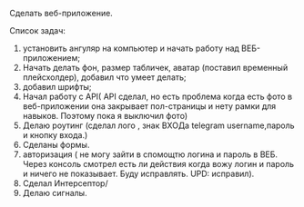 Сделать веб-приложение.


Список задач:
1) установить ангуляр на компьютер и начать работу над ВЕБ-приложением;
2) Начать делать фон, размер табличек, аватар (поставил временный плейсхолдер), добавил что умеет делать;
3) добавил шрифты;
4) Начал работу с API( API сделал, но есть проблема когда есть фото в веб-приложении она закрывает пол-страницы и нету рамки для навыков. Поэтому пока я выключил фото)
5) Делаю роутинг (сделал лого , знак ВХОДа telegram username,пароль и кнопку входа.)
6) Сделаны формы.
7) авторизация ( не могу зайти в спомощтю логина и пароль в ВЕБ. Через консоль смотрел есть ли действия когда вожу логин и пароль и ничего не показывает. Буду исправлять. UPD: исправил).
8) Сделал Интерсептор/
9) Делаю сигналы.
   